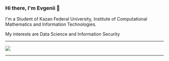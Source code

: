 ### Hi there, I'm Evgenii  👋
I'm a Student of Kazan Federal University, Institute of Computational Mathematics and Information Technologies.

My interests are Data Science and Information Security

---
<img src='https://www.codewars.com/users/Brener/badges/micro'>

---
